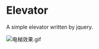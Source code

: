 # Elevator
A simple elevator written by jquery.



![电梯效果.gif](http://upload-images.jianshu.io/upload_images/1062695-84a3acf2a58886ae.gif?imageMogr2/auto-orient/strip)

    








